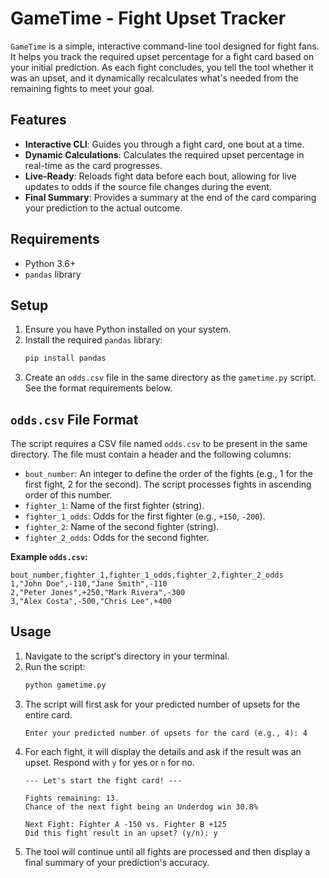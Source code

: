 # GameTime - Fight Upset Tracker

`GameTime` is a simple, interactive command-line tool designed for fight fans. It helps you track the required upset percentage for a fight card based on your initial prediction. As each fight concludes, you tell the tool whether it was an upset, and it dynamically recalculates what's needed from the remaining fights to meet your goal.

## Features

- **Interactive CLI**: Guides you through a fight card, one bout at a time.
- **Dynamic Calculations**: Calculates the required upset percentage in real-time as the card progresses.
- **Live-Ready**: Reloads fight data before each bout, allowing for live updates to odds if the source file changes during the event.
- **Final Summary**: Provides a summary at the end of the card comparing your prediction to the actual outcome.

## Requirements

- Python 3.6+
- `pandas` library

## Setup

1.  Ensure you have Python installed on your system.
2.  Install the required `pandas` library:
    ```bash
    pip install pandas
    ```
3.  Create an `odds.csv` file in the same directory as the `gametime.py` script. See the format requirements below.

## `odds.csv` File Format

The script requires a CSV file named `odds.csv` to be present in the same directory. The file must contain a header and the following columns:

- `bout_number`: An integer to define the order of the fights (e.g., 1 for the first fight, 2 for the second). The script processes fights in ascending order of this number.
- `fighter_1`: Name of the first fighter (string).
- `fighter_1_odds`: Odds for the first fighter (e.g., `+150`, `-200`).
- `fighter_2`: Name of the second fighter (string).
- `fighter_2_odds`: Odds for the second fighter.

**Example `odds.csv`:**
```csv
bout_number,fighter_1,fighter_1_odds,fighter_2,fighter_2_odds
1,"John Doe",-110,"Jane Smith",-110
2,"Peter Jones",+250,"Mark Rivera",-300
3,"Alex Costa",-500,"Chris Lee",+400
```

## Usage

1.  Navigate to the script's directory in your terminal.
2.  Run the script:
    ```bash
    python gametime.py
    ```
3.  The script will first ask for your predicted number of upsets for the entire card.
    ```
    Enter your predicted number of upsets for the card (e.g., 4): 4
    ```
4.  For each fight, it will display the details and ask if the result was an upset. Respond with `y` for yes or `n` for no.
    ```
    --- Let's start the fight card! ---

    Fights remaining: 13.
    Chance of the next fight being an Underdog win 30.8%

    Next Fight: Fighter A -150 vs. Fighter B +125
    Did this fight result in an upset? (y/n): y
    ```
5.  The tool will continue until all fights are processed and then display a final summary of your prediction's accuracy.
